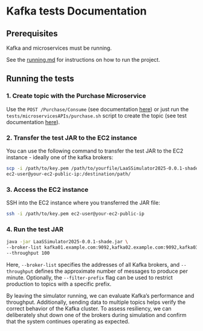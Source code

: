 # Kafka tests Documentation

## Prerequisites

Kafka and microservices must be running. 

See the [running.md](running.md) for instructions on how to run the project.

## Running the tests

### 1. Create topic with the Purchase Microservice

Use the `POST /Purchase/Consume` (see documentation [here](../../microservices/docs/APIs/purchase.md#post-purchaseconsume)) or just run the `tests/microservicesAPIs/purchase.sh` script to create the topic (see test documentation [here](./microservices/purchase.md)).

### 2. Transfer the test JAR to the EC2 instance

You can use the following command to transfer the test JAR to the EC2 instance - ideally one of the kafka brokers:
```bash
scp -i /path/to/key.pem /path/to/yourfile/LaaSSimulator2025-0.0.1-shade.jar\
ec2-user@your-ec2-public-ip:/destination/path/
```

### 3. Access the EC2 instance

SSH into the EC2 instance where you transferred the JAR file:
```bash
ssh -i /path/to/key.pem ec2-user@your-ec2-public-ip
```

### 4. Run the test JAR

```bash
java -jar LaaSSimulator2025-0.0.1-shade.jar \
--broker-list kafka01.example.com:9092,kafka02.example.com:9092,kafka03.example.com:9092 \
--throughput 100
```

Here, `--broker-list` specifies the addresses of all Kafka brokers, and `--throughput` defines the approximate number of messages to produce per minute. Optionally, the `--filter-prefix` flag can be used to restrict production to topics with a specific prefix.

By leaving the simulator running, we can evaluate Kafka’s performance and throughput. Additionally, sending data to multiple topics helps verify the correct behavior of the Kafka cluster. To assess resiliency, we can deliberately shut down one of the brokers during simulation and confirm that the system continues operating as expected.